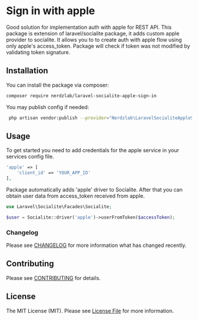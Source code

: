 # Sign in with apple

Good solution for implementation auth with apple for REST API. This package is extension of laravel/socialite package, it adds custom apple provider to socialite. It allows you to to create auth with apple flow using only apple's access_token. Package will check if token was not modified by validating token signature.

## Installation

You can install the package via composer:

```bash
composer require nerdzlab/laravel-socialite-apple-sign-in
```

You may publish config if needed:
```bash
 php artisan vendor:publish --provider="Nerdzlab\LaravelSocialiteAppleSignIn\LaravelSocialiteAppleSignInServiceProvider" --tag="config"
```

## Usage

To get started you need to add credentials for the apple service in your services config file.

``` php
'apple' => [
    'client_id' => 'YOUR_APP_ID'
],
```

Package automatically adds 'apple' driver to Socialite. After that you can obtain user data from access_token received from apple.

``` php
use Laravel\Socialite\Facades\Socialite;

$user = Socialite::driver('apple')->userFromToken($accessToken);
```

### Changelog

Please see [CHANGELOG](CHANGELOG.md) for more information what has changed recently.

## Contributing

Please see [CONTRIBUTING](CONTRIBUTING.md) for details.

## License

The MIT License (MIT). Please see [License File](LICENSE.md) for more information.